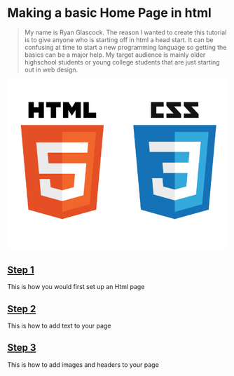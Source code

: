 # Making a basic Home Page in html

> My name is Ryan Glascock. The reason I wanted to create this tutorial is to give anyone who is starting off in html a head start. It can be confusing at time to start a new programming language so getting the basics can be a major help. My target audience is mainly older highschool students or young college students that are just starting out in web design.

![](https://github.com/RyanGlascock/FinalProject/blob/master/html.png)

## [Step 1](https://github.com/RyanGlascock/FinalProject/blob/master/Step1.md)
This is how you would first set up an Html page

## [Step 2](https://github.com/RyanGlascock/FinalProject/blob/master/Step2.md)
This is how to add text to your page

## [Step 3](https://github.com/RyanGlascock/FinalProject/blob/master/Step3.md)
This is how to add images and headers to your page
